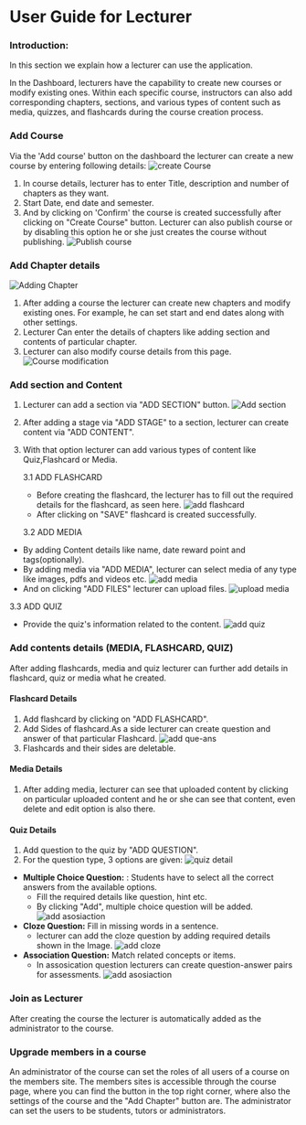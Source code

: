 # User Guide for Lecturer
### Introduction:
In this section we explain how a lecturer can use the application.

In the Dashboard, lecturers have the capability to create new courses or modify existing ones. Within each specific course, instructors can also add corresponding chapters, sections, and various types of content such as media, quizzes, and flashcards during the course creation process.
### Add Course
Via the 'Add course' button on the dashboard the lecturer can create a new course by entering following details:
![create Course](Images/create_course.png)
1. In course details, lecturer has to enter Title, description and number of chapters as they want.
2. Start Date, end date and semester.
3. And by clicking on 'Confirm' the course is created successfully after clicking on "Create Course" button. Lecturer can also publish course or by disabling this option he or she just creates the course without publishing.
   ![Publish course](Images/Publish_course.png)
### Add Chapter details
![Adding Chapter](Images/Adding_Chapter.png)
1. After adding a course the lecturer can create new chapters and modify existing ones. For example, he can set start and end dates along with other settings.
2. Lecturer Can enter the details of chapters like adding section and contents of particular chapter.
3. Lecturer can also modify course details from this page.
   ![Course modification](Images/Course_modification.png)

### Add section and Content
1. Lecturer can add a section via "ADD SECTION" button.
   ![Add section](Images/Add_section.png)
2. After adding a stage via "ADD STAGE" to a section, lecturer can create content via "ADD CONTENT".
3. With that option lecturer can add various types of content like Quiz,Flashcard or Media.

   3.1  ADD FLASHCARD
    - Before creating the flashcard, the lecturer has to fill out the required details for the flashcard, as seen here.
      ![add flashcard](Images/add_flashcard.png)
    - After clicking on "SAVE" flashcard is created successfully.

   3.2  ADD MEDIA
- By adding Content details like name, date reward point and tags(optionally).
- By adding media via "ADD MEDIA", lecturer can select media of any type like images, pdfs and videos etc.
  ![add media](Images/add_media.png)
- And on clicking "ADD FILES" lecturer can upload files.
  ![upload media](Images/upload_media.png)


3.3  ADD QUIZ
- Provide the quiz's information related to the content.
  ![add quiz](Images/add_quiz.png)

### Add contents details (MEDIA, FLASHCARD, QUIZ)

After adding flashcards, media and quiz lecturer can further add details in flashcard, quiz or media what he created.

#### Flashcard Details
1. Add flashcard by clicking on "ADD FLASHCARD".
2. Add Sides of flashcard.As a side lecturer can create question and answer of that particular Flashcard.
   ![add que-ans](Images/add_que-ans.png)
3. Flashcards and their sides are deletable.

#### Media Details
1. After adding media, lecturer can see that uploaded content by clicking on particular uploaded content and he or she can see that content, even delete and edit option is also there.

#### Quiz Details
1. Add question to the quiz by "ADD QUESTION".
2. For the question type, 3 options are given:
   ![quiz detail](Images/quiz_detail.png)

- **Multiple Choice Question:** :
  Students have to select all the correct answers from the available options.
    - Fill the required details like question, hint etc.
    - By clicking "Add", multiple choice question will be added.
      ![add asosiaction](Images/add_asosiaction.png)
- **Cloze Question:**
  Fill in missing words in a sentence.
    - lecturer can add the cloze question by adding required details shown in the Image.
      ![add cloze](Images/add_cloze.png)
- **Association Question:**
  Match related concepts or items.
    - In assosication question lecturers can create question-answer pairs for assessments.
      ![add asosiaction](Images/add_asosiaction.png)
### Join as Lecturer
After creating the course the lecturer is automatically added as the administrator to the course.

### Upgrade members in a course
An administrator of the course can set the roles of all users of a course on the members site. The members sites is accessible through the course page, where you can find the button in the top right corner, where also the settings of the course and the "Add Chapter" button are.
The administrator can set the users to be students, tutors or administrators.





